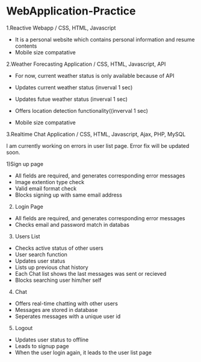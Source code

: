 # WebApplication-Practice

1.Reactive Webapp / CSS, HTML, Javascript
- It is a personal website which contains personal information and resume contents
- Mobile size compatative


2.Weather Forecasting Application / CSS, HTML, Javascript, API

- For now, current weather status is only available because of API

- Updates current weather status (inverval 1 sec)
- Updates futue weather status (inverval 1 sec)
- Offers location detection functionality((inverval 1 sec)
- Mobile size compatative


3.Realtime Chat Application / CSS, HTML, Javascript, Ajax, PHP, MySQL

I am currently working on errors in user list page.
Error fix will be updated soon.

1)Sign up page
- All fields are required, and generates corresponding error messages
- Image extention type check
- Valid email format check
- Blocks signing up with same email address

2) Login Page
- All fields are required, and generates corresponding error messages
- Checks email and password match in databas

3) Users List
- Checks active status of other users
- User search function
- Updates user status
- Lists up previous chat history
- Each Chat list shows the last messages was sent or recieved
- Blocks searching user him/her self

4) Chat 
- Offers real-time chatting with other users
- Messages are stored in database
- Seperates messages with a unique user id

5) Logout
- Updates user status to offline
- Leads to signup page
- When the user login again, it leads to the user list page

